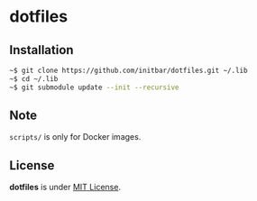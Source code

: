 # dotfiles

## Installation

```bash
~$ git clone https://github.com/initbar/dotfiles.git ~/.lib
~$ cd ~/.lib
~$ git submodule update --init --recursive
```

## Note

`scripts/` is only for Docker images.

## License

**dotfiles** is under [MIT License](./LICENSE.md).
